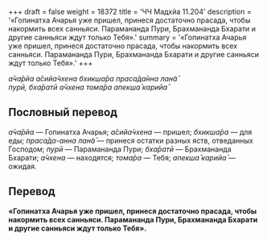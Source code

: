 +++
draft = false
weight = 18372
title = 'ЧЧ Мадхйа 11.204'
description = '«Гопинатха Ачарья уже пришел, принеся достаточно прасада, чтобы накормить всех санньяси. Парамананда Пури, Брахмананда Бхарати и другие санньяси ждут только Тебя».'
summary = '«Гопинатха Ачарья уже пришел, принеся достаточно прасада, чтобы накормить всех санньяси. Парамананда Пури, Брахмананда Бхарати и другие санньяси ждут только Тебя».'
+++

_а̄ча̄рйа а̄сийа̄чхена бхикша̄ра праса̄да̄нна лан̃а̄  
пурӣ, бха̄ратӣ а̄чхена тома̄ра апекша̄ карийа̄_

## Пословный перевод

_а̄ча̄рйа_ — Гопинатха Ачарья; _а̄сийа̄чхена_ — пришел; _бхикша̄ра_ — для еды; _праса̄да_\-_анна_ _лан̃а̄_ — принеся остатки разных яств, отведанных Господом; _пурӣ_ — Парамананда Пури; _бха̄ратӣ_ — Брахмананда Бхарати; _а̄чхена_ — находятся; _тома̄ра_ — Тебя; _апекша̄_ _карийа̄_ — ожидая.

## Перевод

**«Гопинатха Ачарья уже пришел, принеся достаточно прасада, чтобы накормить всех санньяси. Парамананда Пури, Брахмананда Бхарати и другие санньяси ждут только Тебя».**
